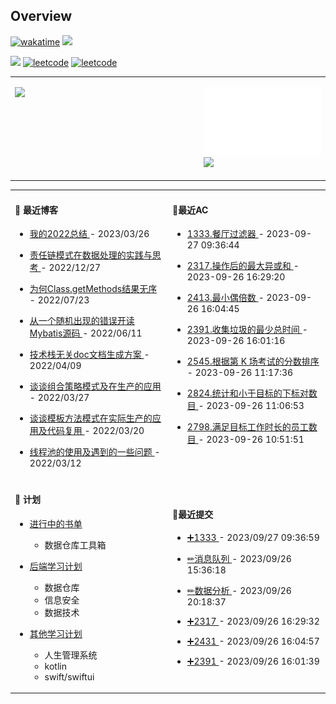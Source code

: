 
## Overview

[![wakatime](https://wakatime.com/badge/user/78591c59-95d5-4479-b2fc-988c35f31d59.svg)](https://wakatime.com/@78591c59-95d5-4479-b2fc-988c35f31d59) ![](https://gpvc.arturio.dev/0xcaffebabe)

![](https://img.shields.io/static/v1?label=LeetCode%20CN&message=0xcaffebabe&color=success) [![leetcode](https://img.shields.io/static/v1?label=Solved&message=885%20/%203480&color=success)](https://leetcode.cn/u/0xcaffebabe/) [![leetcode](https://img.shields.io/static/v1?label=Accepted&message=83.95%&color=success)](https://leetcode.cn/u/0xcaffebabe/)

<table border="0">
  <tr border="0">

  <td valign="top" width="60%">

  ![](https://github-readme-stats.vercel.app/api/wakatime?username=0xcaffebabe&layout=compact&langs_count=12&theme=dark&range=all_time)

  </td>

  <td valign="top" width="40%">

  ![](https://raw.githubusercontent.com/0xcaffebabe/github-stats/master/generated/overview.svg)
  ![](https://github-profile-summary-cards.vercel.app/api/cards/productive-time?username=0xcaffebabe&theme=github_dark&utcOffset=8)

  </td>
  </tr>

</table>

<table>

<tr>
<td valign="top" width="50%">

#### 📖 最近博客


* <a href="https://0xcaffebabe.github.io/%E4%BA%BA%E7%94%9F/2023/03/26/%E6%88%91%E7%9A%842022%E6%80%BB%E7%BB%93.html" target="_blank"> 我的2022总结 </a> - 2023/03/26 

    
* <a href="https://0xcaffebabe.github.io/%E8%AE%BE%E8%AE%A1%E6%A8%A1%E5%BC%8F/2022/12/27/%E8%B4%A3%E4%BB%BB%E9%93%BE%E6%A8%A1%E5%BC%8F%E5%9C%A8%E6%95%B0%E6%8D%AE%E5%A4%84%E7%90%86%E7%9A%84%E5%AE%9E%E8%B7%B5%E4%B8%8E%E6%80%9D%E8%80%83.html" target="_blank"> 责任链模式在数据处理的实践与思考 </a> - 2022/12/27 

    
* <a href="https://0xcaffebabe.github.io/jvm/2022/07/23/%E4%B8%BA%E4%BD%95Class.getMethods%E7%BB%93%E6%9E%9C%E6%97%A0%E5%BA%8F.html" target="_blank"> 为何Class.getMethods结果无序 </a> - 2022/07/23 

    
* <a href="https://0xcaffebabe.github.io/java/2022/06/11/%E4%BB%8E%E4%B8%80%E4%B8%AA%E9%9A%8F%E6%9C%BA%E5%87%BA%E7%8E%B0%E7%9A%84%E9%94%99%E8%AF%AF%E5%BC%80%E8%AF%BBMybatis%E6%BA%90%E7%A0%81.html" target="_blank"> 从一个随机出现的错误开读Mybatis源码 </a> - 2022/06/11 

    
* <a href="https://0xcaffebabe.github.io/%E6%97%A5%E5%B8%B8/2022/04/09/%E6%8A%80%E6%9C%AF%E6%A0%88%E6%97%A0%E5%85%B3doc%E6%96%87%E6%A1%A3%E7%94%9F%E6%88%90%E6%96%B9%E6%A1%88.html" target="_blank"> 技术栈无关doc文档生成方案 </a> - 2022/04/09 

    
* <a href="https://0xcaffebabe.github.io/%E8%AE%BE%E8%AE%A1%E6%A8%A1%E5%BC%8F/2022/03/27/%E8%B0%88%E8%B0%88%E7%BB%84%E5%90%88%E7%AD%96%E7%95%A5%E6%A8%A1%E5%BC%8F%E5%8F%8A%E5%9C%A8%E7%94%9F%E4%BA%A7%E7%9A%84%E5%BA%94%E7%94%A8.html" target="_blank"> 谈谈组合策略模式及在生产的应用 </a> - 2022/03/27 

    
* <a href="https://0xcaffebabe.github.io/%E8%AE%BE%E8%AE%A1%E6%A8%A1%E5%BC%8F/2022/03/20/%E8%B0%88%E8%B0%88%E6%A8%A1%E6%9D%BF%E6%96%B9%E6%B3%95%E6%A8%A1%E5%BC%8F%E5%9C%A8%E5%AE%9E%E9%99%85%E7%94%9F%E4%BA%A7%E7%9A%84%E5%BA%94%E7%94%A8%E5%8F%8A%E4%BB%A3%E7%A0%81%E5%A4%8D%E7%94%A8.html" target="_blank"> 谈谈模板方法模式在实际生产的应用及代码复用 </a> - 2022/03/20 

    
* <a href="https://0xcaffebabe.github.io/java/2022/03/12/%E7%BA%BF%E7%A8%8B%E6%B1%A0%E7%9A%84%E4%BD%BF%E7%94%A8%E5%8F%8A%E9%81%87%E5%88%B0%E7%9A%84%E4%B8%80%E4%BA%9B%E9%97%AE%E9%A2%98.html" target="_blank"> 线程池的使用及遇到的一些问题 </a> - 2022/03/12 

        

</td>

<td valign="top" width="50%">

#### 🔋最近AC


  * <a href="https://leetcode.cn/submissions/detail/469937024" target="_blank"> 1333.餐厅过滤器 </a> - 2023-09-27 09:36:44 

    
  * <a href="https://leetcode.cn/submissions/detail/469772030" target="_blank"> 2317.操作后的最大异或和 </a> - 2023-09-26 16:29:20 

    
  * <a href="https://leetcode.cn/submissions/detail/469762152" target="_blank"> 2413.最小偶倍数 </a> - 2023-09-26 16:04:45 

    
  * <a href="https://leetcode.cn/submissions/detail/469760775" target="_blank"> 2391.收集垃圾的最少总时间 </a> - 2023-09-26 16:01:16 

    
  * <a href="https://leetcode.cn/submissions/detail/469680320" target="_blank"> 2545.根据第 K 场考试的分数排序 </a> - 2023-09-26 11:17:36 

    
  * <a href="https://leetcode.cn/submissions/detail/469676021" target="_blank"> 2824.统计和小于目标的下标对数目 </a> - 2023-09-26 11:06:53 

    
  * <a href="https://leetcode.cn/submissions/detail/469661757" target="_blank"> 2798.满足目标工作时长的员工数目 </a> - 2023-09-26 10:51:51 

    

</td>

</tr>

<tr>

<td valign="top" width="50%">

#### 📝 计划

- [进行中的书单](https://github.com/users/0xcaffebabe/projects/4)
  - 数据仓库工具箱


- [后端学习计划](https://github.com/users/0xcaffebabe/projects/1)
  - 数据仓库
  - 信息安全
  - 数据技术


- [其他学习计划](https://github.com/users/0xcaffebabe/projects/3)
  - 人生管理系统
  - kotlin
  - swift/swiftui


<td>

#### 🌴最近提交


  * <a href="https://github.com/0xcaffebabe/leetcode/commit/b64cec811873c56c96f3584353541c1d7658ad65" target="_blank"> ➕1333 </a> - 2023/09/27 09:36:59 

    
  * <a href="https://github.com/0xcaffebabe/note/commit/140b1fe36cb93d3c2fcd30495a1418e3e807bc48" target="_blank"> ✏消息队列 </a> - 2023/09/26 15:36:18 

    
  * <a href="https://github.com/0xcaffebabe/note/commit/646682e91200301b65864994728ee52e0b380e20" target="_blank"> ✏数据分析 </a> - 2023/09/26 20:18:37 

    
  * <a href="https://github.com/0xcaffebabe/leetcode/commit/f94e13037c72a3f6ff48bdea656999780740b79b" target="_blank"> ➕2317 </a> - 2023/09/26 16:29:32 

    
  * <a href="https://github.com/0xcaffebabe/leetcode/commit/66aaa871e10a8e8f745b3ab5b7a3045a5847191b" target="_blank"> ➕2431 </a> - 2023/09/26 16:04:57 

    
  * <a href="https://github.com/0xcaffebabe/leetcode/commit/cc73dd3be20ac40910f581a4b627d4bfaca7487d" target="_blank"> ➕2391 </a> - 2023/09/26 16:01:39 

    

</td>

</tr>

</table>

